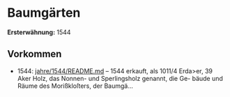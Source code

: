 # Baumgärten

**Ersterwähnung:** 1544

## Vorkommen
- 1544: [jahre/1544/README.md](../jahre/1544/README.md) – 1544 erkauft, als 1011/4 Erda>er, 39 Aker
Holz, das Nonnen- und Sperlingsholz genannt, die Ge-
bäude und Räume des Morißkloſters, der Baumgä...
